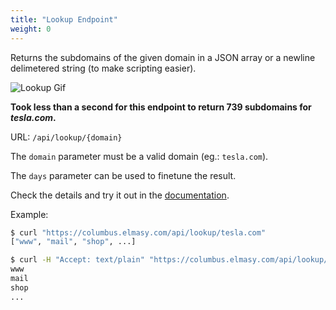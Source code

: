 ```yaml
---
title: "Lookup Endpoint"
weight: 0
---
```


Returns the subdomains of the given domain in a JSON array or a newline delimetered string (to make scripting easier).

<img class="hidden-gif" src="/lookup.gif" alt="Lookup Gif">

<p class="p-center"><strong>Took less than a second for this endpoint to return 739 subdomains for <em>tesla.com</em>.</strong></p>

URL: `/api/lookup/{domain}`

The `domain` parameter must be a valid domain (eg.: `tesla.com`).

The `days` parameter can be used to finetune the result.

Check the details and try it out in the [documentation](https://columbus.elmasy.com/swagger/#/domain/get_api_lookup__domain_).

Example:

```bash
$ curl "https://columbus.elmasy.com/api/lookup/tesla.com"
["www", "mail", "shop", ...]

$ curl -H "Accept: text/plain" "https://columbus.elmasy.com/api/lookup/tesla.com"
www
mail
shop
...
```